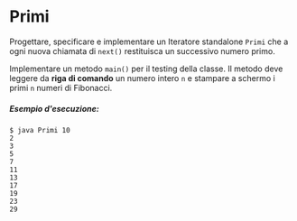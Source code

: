 # Primi

Progettare, specificare e implementare un Iteratore standalone `Primi` che a ogni nuova chiamata di `next()` restituisca un successivo numero primo.

Implementare un metodo `main()` per il testing della classe. Il metodo deve leggere da **riga di comando** un numero intero `n` e stampare a schermo i primi `n` numeri di Fibonacci.

##### Esempio d'esecuzione:

```text
$ java Primi 10
2
3
5
7
11
13
17
19
23
29
```
